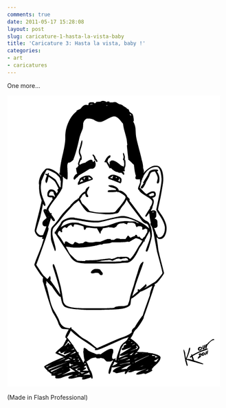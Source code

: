 ```yaml
---
comments: true
date: 2011-05-17 15:28:08
layout: post
slug: caricature-1-hasta-la-vista-baby
title: 'Caricature 3: Hasta la vista, baby !'
categories:
- art
- caricatures
---
```


One more...


<img src="/images/arnoldyy.png" alt="Arnold" title="terminator" />

(Made in Flash Professional)